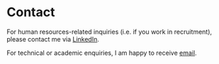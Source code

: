 # Contact

For human resources-related inquiries (i.e. if you work in recruitment), please contact me via [LinkedIn](https://www.linkedin.com/in/andrewscoins/).

For technical or academic enquiries, I am happy to receive [email](mailto:andrewdscoins@gmail.com).
